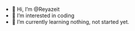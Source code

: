 - 👋 Hi, I’m @Reyazeit
- 👀 I’m interested in coding
- 🌱 I’m currently learning nothing, not started yet.

<!---
Reyazeit/Reyazeit is a ✨ special ✨ repository because its `README.md` (this file) appears on your GitHub profile.
You can click the Preview link to take a look at your changes.
--->
